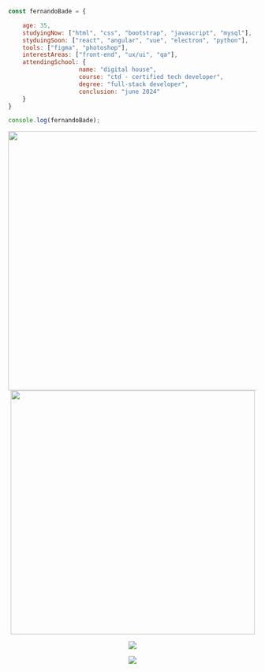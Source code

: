  
```javascript
const fernandoBade = {

    age: 35,
    studyingNow: ["html", "css", "bootstrap", "javascript", "mysql"],
    styduingSoon: ["react", "angular", "vue", "electron", "python"],
    tools: ["figma", "photoshop"],
    interestAreas: ["front-end", "ux/ui", "qa"],
    attendingSchool: {
                    name: "digital house",
                    course: "ctd - certified tech developer",
                    degree: "full-stack developer",
                    conclusion: "june 2024"
    }
}

console.log(fernandoBade);
```

    
 <p></p>

<div align="center">
    <a href="https://github.com/FernandoBade/">
        <img src="https://spotify-github-profile.vercel.app/api/view?uid=12160833189&cover_image=true&theme=novatorem&bar_color_cover=true&bar_color=53b14f"
            width=526 align="center">
    </a>
</div>


<div align="center">
    <img src="https://i.giphy.com/media/OSpqk0vlZOOwo/giphy.webp" width="495">
</div>


<p></p>

<div align="center">
    <a href="https://github.com/FernandoBade/">
        <img align="center"
            src="https://github-readme-stats.vercel.app/api?username=FernandoBade&show_icons=true&count_private=true&theme=buefy" />
    </a>
</div>

<p></p>

<div align="center">
    <a href="https://github.com/FernandoBade">
        <img align="center"
            src="http://github-readme-streak-stats.herokuapp.com?user=FernandoBade&theme=buefy&date_format=j%2Fn%5B%2FY%5D" />
    </a>
</div>
